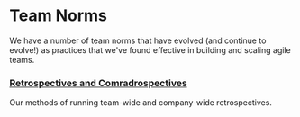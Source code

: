 # Team Norms

We have a number of team norms that have evolved (and continue to evolve!) as practices that we've found effective in building and scaling agile teams.

### [Retrospectives and Comradrospectives](retrospectives.md)

Our methods of running team-wide and company-wide retrospectives.
